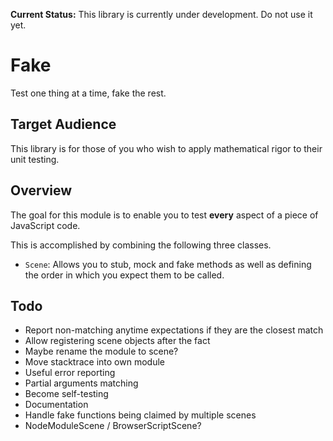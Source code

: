 **Current Status:** This library is currently under development. Do not use it yet.

# Fake

Test one thing at a time, fake the rest.

## Target Audience

This library is for those of you who wish to apply mathematical rigor to their
unit testing.

## Overview

The goal for this module is to enable you to test **every** aspect of a piece
of JavaScript code.

This is accomplished by combining the following three classes.

* `Scene`: Allows you to stub, mock and fake methods as well as defining the
order in which you expect them to be called.


## Todo

* Report non-matching anytime expectations if they are the closest match
* Allow registering scene objects after the fact
* Maybe rename the module to scene?
* Move stacktrace into own module
* Useful error reporting
* Partial arguments matching
* Become self-testing
* Documentation
* Handle fake functions being claimed by multiple scenes
* NodeModuleScene / BrowserScriptScene?
